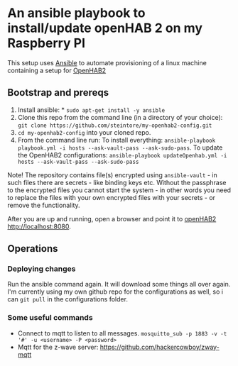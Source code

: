 An ansible playbook to install/update openHAB 2 on my Raspberry PI
===========================================================

This setup uses [Ansible](http://docs.ansible.com) to automate provisioning of a linux machine
containing a setup for [OpenHAB2](http://www.openhab.org)


## Bootstrap and prereqs

1. Install ansible:
        * `sudo apt-get install -y ansible`
2. Clone this repo from the command line (in a directory of your choice):
   ```git clone https://github.com/steintore/my-openhab2-config.git```
3. `cd my-openhab2-config` into your cloned repo.
4. From the command line run:
    To install everything:
	`ansible-playbook playbook.yml -i hosts --ask-vault-pass --ask-sudo-pass`. 
    To update the OpenHAB2 configurations:
	`ansible-playbook updateOpenhab.yml -i hosts --ask-vault-pass --ask-sudo-pass`

Note! The repository contains file(s) encrypted using `ansible-vault` - in such files there are secrets - like binding keys etc. Without the passphrase to the encrypted files you cannot start the system - in other words you need to replace the files with your own encrypted files with your secrets - or remove the functionality.

After you are up and running, open a browser and point it to [openHAB2 http://localhost:8080](http://localhost:8080).

## Operations

### Deploying changes
Run the ansible command again. It will download some things all over again. I'm currently using my own github repo for the configurations as well, so i can `git pull` in the configurations folder.

### Some useful commands

* Connect to mqtt to listen to all messages. `mosquitto_sub -p 1883 -v -t '#' -u <username> -P <password>`
* Mqtt for the z-wave server: https://github.com/hackercowboy/zway-mqtt